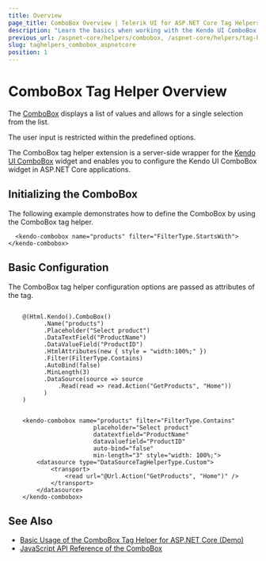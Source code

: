 ```yaml
---
title: Overview
page_title: ComboBox Overview | Telerik UI for ASP.NET Core Tag Helpers
description: "Learn the basics when working with the Kendo UI ComboBox tag helper for ASP.NET Core (MVC 6 or ASP.NET Core MVC)."
previous_url: /aspnet-core/helpers/combobox, /aspnet-core/helpers/tag-helpers/combobox
slug: taghelpers_combobox_aspnetcore
position: 1
---
```


# ComboBox Tag Helper Overview

The [ComboBox](http://docs.telerik.com/kendo-ui/controls/editors/combobox/overview) displays a list of values and allows for a single selection from the list.

The user input is restricted within the predefined options.

The ComboBox tag helper extension is a server-side wrapper for the [Kendo UI ComboBox](http://demos.telerik.com/kendo-ui/combobox/index) widget and enables you to configure the Kendo UI ComboBox widget in ASP.NET Core applications.

## Initializing the ComboBox

The following example demonstrates how to define the ComboBox by using the ComboBox tag helper.

      <kendo-combobox name="products" filter="FilterType.StartsWith"></kendo-combobox>

## Basic Configuration

The ComboBox tag helper configuration options are passed as attributes of the tag.

```cshtml

    @(Html.Kendo().ComboBox()
          .Name("products")
          .Placeholder("Select product")
          .DataTextField("ProductName")
          .DataValueField("ProductID")
          .HtmlAttributes(new { style = "width:100%;" })
          .Filter(FilterType.Contains)
          .AutoBind(false)
          .MinLength(3)
          .DataSource(source => source
              .Read(read => read.Action("GetProducts", "Home"))
          )
    )
```
```tagHelper

    <kendo-combobox name="products" filter="FilterType.Contains"
                        placeholder="Select product"
                        datatextfield="ProductName"
                        datavaluefield="ProductID"
                        auto-bind="false"
                        min-length="3" style="width: 100%;">
        <datasource type="DataSourceTagHelperType.Custom">
            <transport>
                <read url="@Url.Action("GetProducts", "Home")" />
            </transport>
        </datasource>
    </kendo-combobox>
```

## See Also

* [Basic Usage of the ComboBox Tag Helper for ASP.NET Core (Demo)](https://demos.telerik.com/aspnet-core/combobox/tag-helper)
* [JavaScript API Reference of the ComboBox](http://docs.telerik.com/kendo-ui/api/javascript/ui/combobox)
